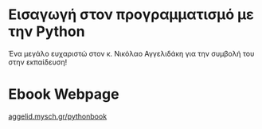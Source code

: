 # Εισαγωγή στον προγραμματισμό με την Python
Ένα μεγάλο ευχαριστώ στον κ. Νικόλαο Αγγελιδάκη για την συμβολή του στην εκπαίδευση!


# Ebook Webpage
[aggelid.mysch.gr/pythonbook](http://aggelid.mysch.gr/pythonbook/ "aggelid.mysch.gr/pythonbook")
